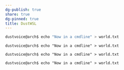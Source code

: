```yaml
---
dg-publish: true
share: true
dg-pinned: true
title: DustWSL
---
```


```sh title="Test"
dustvoice@arch$ echo "Now in a cmdline" > world.txt
```

```shell title="Test"
dustvoice@arch$ echo "Now in a cmdline" > world.txt
```

```shellsession title="Test"
dustvoice@arch$ echo "Now in a cmdline" > world.txt
```

```shell-session title="Test"
dustvoice@arch$ echo "Now in a cmdline" > world.txt
```
